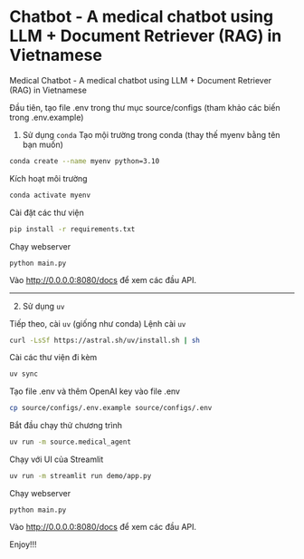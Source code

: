 # Chatbot - A medical chatbot using LLM + Document Retriever (RAG) in Vietnamese
Medical Chatbot - A medical chatbot using LLM + Document Retriever (RAG) in Vietnamese

Đầu tiên, tạo file .env trong thư mục source/configs (tham khảo các biến trong .env.example)
1. Sử dụng `conda`
Tạo mội trường trong conda (thay thế myenv bằng tên bạn muốn)
``` bash
conda create --name myenv python=3.10
```

Kích hoạt môi trường 
``` bash
conda activate myenv
```

Cài đặt các thư viện
``` bash
pip install -r requirements.txt
```

Chạy webserver
```
python main.py
```

Vào http://0.0.0.0:8080/docs để xem các đầu API.

---

2. Sử dụng `uv`

Tiếp theo, cài `uv` (giống như conda)
Lệnh cài `uv`
``` bash
curl -LsSf https://astral.sh/uv/install.sh | sh
```

Cài các thư viện đi kèm
```bash
uv sync
```
Tạo file .env và thêm OpenAI key vào file .env
``` bash
cp source/configs/.env.example source/configs/.env
```

Bắt đầu chạy thử chương trình
``` bash
uv run -m source.medical_agent
```

Chạy với UI của Streamlit
``` bash
uv run -m streamlit run demo/app.py
```

Chạy webserver
```
python main.py
```
Vào http://0.0.0.0:8080/docs để xem các đầu API.

Enjoy!!!
